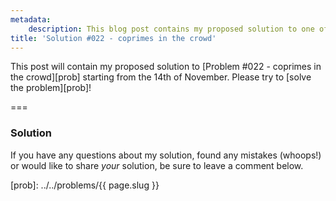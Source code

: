 ```yaml
---
metadata:
    description: This blog post contains my proposed solution to one of the problems of this blog.
title: 'Solution #022 - coprimes in the crowd'
---
```


This post will contain my proposed solution to [Problem #022 - coprimes in the crowd][prob] starting from the 14th of November. Please try to [solve the problem][prob]!
<!--This post contains my proposed solution to [Problem #022 - coprimes in the crowd][prob]. Please do not read this solution before making a serious attempt [at the problem][prob].-->

===

### Solution



If you have any questions about my solution, found any mistakes (whoops!) or would like to share *your* solution, be sure to leave a comment below.

[prob]: ../../problems/{{ page.slug }}
